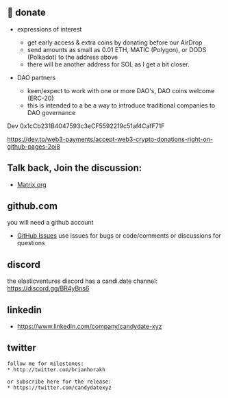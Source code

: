 ---
---

## 🙏 donate 
<!--
🤮 .. balancebadge is down
https://github.com/hunterlong/balancebadge
https://img.balancebadge.io/<COIN>/<ADDRESS>.svg
https://img.balancebadge.io/<COIN>/<ADDRESS>/usd.svg
https://img.balancebadge.io/token/<TOKEN>/<ADDRESS>.svg

![wALLET](https://img.balancebadge.io/ETH/1cCb231B4047593c3eCF5592219c51af4CafF71F.svg)

-->
* expressions of interest
    - get early access & extra coins by donating before our AirDrop
    - send amounts as small as 0.01 ETH, MATIC (Polygon), or DODS (Polkadot) to the address above
    - there will be another address for SOL as I get a bit closer. 


* DAO partners
    - keen/expect to work with one or more DAO's, DAO coins welcome (ERC-20)
    - this is intended to a be a way to introduce traditional companies to DAO governance


Dev 0x1cCb231B4047593c3eCF5592219c51af4CafF71F



https://dev.to/web3-payments/accept-web3-crypto-donations-right-on-github-pages-2oj8


## Talk back, Join the discussion:
* [Matrix.org](https://matrix.to/#/#candydated0txyz:matrix.org)

## github.com
you will need a github account
* [GitHub Issues](https://github.com/elasticdotventures/candydated0txyz/issues)
use issues for bugs or code/comments or discussions for questions

## discord
the elasticventures discord has a candi.date channel:
https://discord.gg/BR4yBns6

## linkedin
* https://www.linkedin.com/company/candydate-xyz

## twitter
    follow me for milestones:
    * http://twitter.com/brianhorakh

    or subscribe here for the release:
    * https://twitter.com/candydatexyz